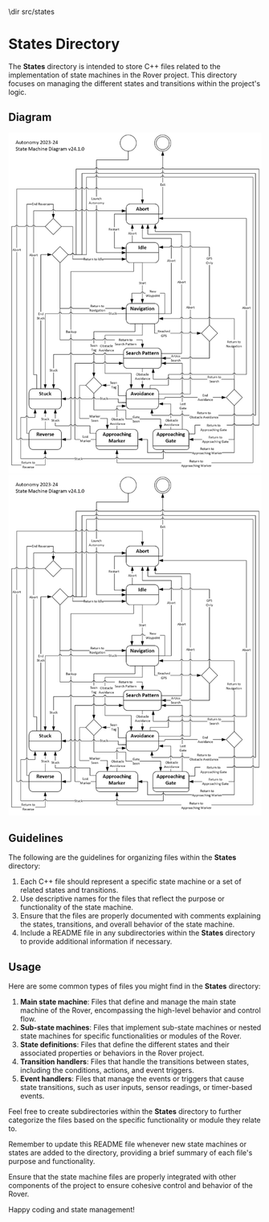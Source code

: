 \dir src/states

# States Directory

The **States** directory is intended to store C++ files related to the implementation of state machines in the Rover project. This directory focuses on managing the different states and transitions within the project's logic.

## Diagram

![](../../data/README_Resources/images/state_machine_diagram.png)
![](data/README_Resources/images/state_machine_diagram.png)

## Guidelines

The following are the guidelines for organizing files within the **States** directory:

1. Each C++ file should represent a specific state machine or a set of related states and transitions.
2. Use descriptive names for the files that reflect the purpose or functionality of the state machine.
3. Ensure that the files are properly documented with comments explaining the states, transitions, and overall behavior of the state machine.
4. Include a README file in any subdirectories within the **States** directory to provide additional information if necessary.

## Usage

Here are some common types of files you might find in the **States** directory:

1. **Main state machine**: Files that define and manage the main state machine of the Rover, encompassing the high-level behavior and control flow.
2. **Sub-state machines**: Files that implement sub-state machines or nested state machines for specific functionalities or modules of the Rover.
3. **State definitions**: Files that define the different states and their associated properties or behaviors in the Rover project.
4. **Transition handlers**: Files that handle the transitions between states, including the conditions, actions, and event triggers.
5. **Event handlers**: Files that manage the events or triggers that cause state transitions, such as user inputs, sensor readings, or timer-based events.

Feel free to create subdirectories within the **States** directory to further categorize the files based on the specific functionality or module they relate to.

Remember to update this README file whenever new state machines or states are added to the directory, providing a brief summary of each file's purpose and functionality.

Ensure that the state machine files are properly integrated with other components of the project to ensure cohesive control and behavior of the Rover.

Happy coding and state management!
